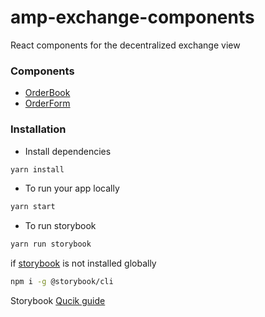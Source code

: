 # amp-exchange-components
React components for the decentralized exchange view
### Components
- [OrderBook](src/components/OrderBook.js) 
- [OrderForm](src/components/OrderForm.js)
### Installation
- Install dependencies
```bash
yarn install
```
- To run your app locally
```bash
yarn start
```
- To run storybook
```bash
yarn run storybook
```
if <a href="https://storybook.js.org/">storybook</a> is not installed globally
```bash
npm i -g @storybook/cli
```
Storybook <a href="https://storybook.js.org/basics/quick-start-guide">Qucik guide</a>
